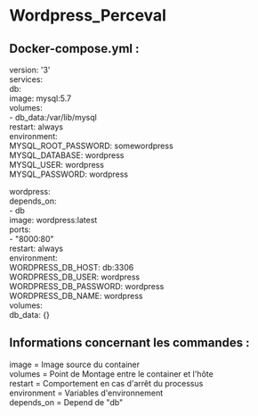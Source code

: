 # Wordpress_Perceval

## Docker-compose.yml :

version: '3'  
services:  
  db:  
    image: mysql:5.7  
    volumes:  
      - db_data:/var/lib/mysql  
    restart: always  
    environment:  
      MYSQL_ROOT_PASSWORD: somewordpress  
      MYSQL_DATABASE: wordpress  
     MYSQL_USER: wordpress  
      MYSQL_PASSWORD: wordpress  
      
  wordpress:  
    depends_on:  
      - db  
    image: wordpress:latest  
   ports:  
      - "8000:80"  
    restart: always  
    environment:  
      WORDPRESS_DB_HOST: db:3306  
      WORDPRESS_DB_USER: wordpress  
      WORDPRESS_DB_PASSWORD: wordpress  
      WORDPRESS_DB_NAME: wordpress  
 volumes:  
  db_data: {}  

## Informations concernant les commandes : 

image = Image source du container  
volumes = Point de Montage entre le container et l'hôte  
restart = Comportement en cas d'arrêt du processus  
environment = Variables d'environnement  
depends_on = Depend de "db"  
